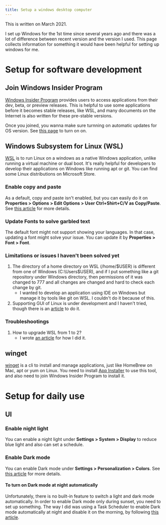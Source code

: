 ```yaml
---
title: Setup a windows desktop computer
---
```


This is written on March 2021.

I set up Windows for the 1st time since several years ago and there was a lot of difference between recent version and the version I used.
This page collects information for something it would have been helpful for setting up windows for me.

Setup for software development
===

Join Windows Insider Program
---
[Windows Insider Program](https://insider.windows.com/en-us/getting-started) provides users to access applications from their dev, beta, or preview releases.
This is helpful to use some applications before it becomes stable releases, like WSL, and many documents on the Internet is also written for these pre-stable versions.

Once you joined, you wanna make sure turnning on automatic updates for OS version.
See [this page](https://www.sheffield.ac.uk/it-services/information-security/windows-updat) to turn on on.


Windows Subsystem for Linux (WSL)
---
[WSL](https://docs.microsoft.com/en-us/windows/wsl/install-win10) is to run Linux on a windows as a native Windows application, unlike running a virtual machine or dual boot.
It's really helpful for developers to develop their applications on Windows like running apt or git.
You can find some Linux distributions on Microsoft Store.

### Enable copy and paste
As a default, copy and paste isn't enabled, but you can easily do it on **Properties > Options > Edit Options > User Ctrl+Shirt+C/V as Copy/Paste**.
See [this article](https://devblogs.microsoft.com/commandline/copy-and-paste-arrives-for-linuxwsl-consoles/) for more details.

### Update Fonts to solve garbled text
The default font might not support showing your languages.
In that case, updating a font might solve your issue.
You can update it by **Properties > Font > Font**.

### Limitations or issues I haven't been solved yet

1. The directory of a home directory on WSL (/home/$USER) is different from one of Windows (C:\Users\$USER), and if I put something like a git repository under Windows directory, then permissions of it was changed to 777 and all changes are changed and hard to check each change by git.
    - I wanted to develop an application using IDE on Windows but manage it by tools like git on WSL. I couldn't do it because of this.
1. Supporting GUI of Linux is under development and I haven't tried, though there is an [article](https://medium.com/@japheth.yates/the-complete-wsl2-gui-setup-2582828f4577) to do it.

### Troubleshootings
1. How to upgrade WSL from 1 to 2?
    - I wrote [an article](/posts/2021-03-16-update-wsl-version) for how I did it.

winget
---
[winget](https://docs.microsoft.com/en-us/windows/package-manager/winget/) is a cli to install and manage applications, just like HomeBrew on Mac, apt or yum on Linux.
You need to install [App Installer](https://www.microsoft.com/en-us/p/app-installer/9nblggh4nns1?activetab=pivot:overviewtab) to use this tool, and also need to join Windows Insider Program to install it.



Setup for daily use
===

UI
---

### Enable night light
You can enable a night light under **Settings > System > Display** to reduce blue light and also can set a schedule.

### Enable Dark mode
You can enable Dark mode under **Settings > Personalization > Colors**.
See [this article](https://www.pcmag.com/how-to/how-to-enable-dark-mode-in-windows-10) for more details.

#### To turn on Dark mode at night automatically
Unfortunately, there is no built-in feature to switch a light and dark mode automatically.
In order to enable Dark mode only during sunset, you need to set up something.
The way I did was using a Task Scheduler to enable Dark mode automatically at night and disable it on the morning, by following [this article](https://www.howtogeek.com/356087/how-to-automatically-enable-windows-10s-dark-theme-at-night/).
